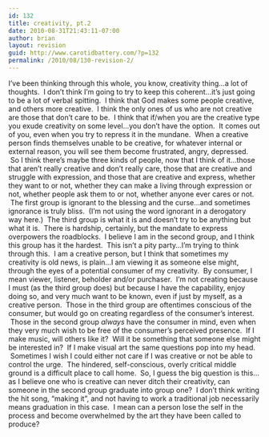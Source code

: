 ```yaml
---
id: 132
title: creativity, pt.2
date: 2010-08-31T21:43:11-07:00
author: brian
layout: revision
guid: http://www.carotidbattery.com/?p=132
permalink: /2010/08/130-revision-2/
---
```

I&#8217;ve been thinking through this whole, you know, creativity thing&#8230;a lot of thoughts.  I don&#8217;t think I&#8217;m going to try to keep this coherent&#8230;it&#8217;s just going to be a lot of verbal spitting.  I think that God makes some people creative, and others more creative.  I think the only ones of us who are not creative are those that don&#8217;t care to be.  I think that if/when you are the creative type you exude creativity on some level&#8230;you don&#8217;t have the option.  It comes out of you, even when you try to repress it in the mundane.  When a creative person finds themselves unable to be creative, for whatever internal or external reason, you will see them become frustrated, angry, depressed.  So I think there&#8217;s maybe three kinds of people, now that I think of it&#8230;those that aren&#8217;t really creative and don&#8217;t really care, those that are creative and struggle with expression, and those that are creative and express, whether they want to or not, whether they can make a living through expression or not, whether people ask them to or not, whether anyone ever cares or not.  The first group is ignorant to the blessing and the curse&#8230;and sometimes ignorance is truly bliss.  (I&#8217;m not using the word ignorant in a derogatory way here.)  The third group is what it is and doesn&#8217;t try to be anything but what it is.  There is hardship, certainly, but the mandate to express overpowers the roadblocks.  I believe I am in the second group, and I think this group has it the hardest.  This isn&#8217;t a pity party&#8230;I&#8217;m trying to think through this.  I am a creative person, but I think that sometimes my creativity is old news, is plain&#8230;I am viewing it as someone else might, through the eyes of a potential consumer of my creativity.  By consumer, I mean viewer, listener, beholder and/or purchaser.  I&#8217;m not creating because I must (as the third group does) but because I have the capability, enjoy doing so, and very much want to be known, even if just by myself, as a creative person.  Those in the third group are oftentimes conscious of the consumer, but would go on creating regardless of the consumer&#8217;s interest.  Those in the second group _always_ have the consumer in mind, even when they very much wish to be free of the consumer&#8217;s perceived presence.  If I make music, will others like it?  Will it be something that someone else might be interested in?  If I make visual art the same questions pop into my head.  Sometimes I wish I could either not care if I was creative or not be able to control the urge.  The hindered, self-conscious, overly critical middle ground is a difficult place to call home.  So, I guess the big question is this&#8230;as I believe one who is creative can never ditch their creativity, can someone in the second group graduate into group one?  I don&#8217;t think writing the hit song, &#8220;making it&#8221;, and not having to work a traditional job necessarily means graduation in this case.  I mean can a person lose the self in the process and become overwhelmed by the art they have been called to produce?